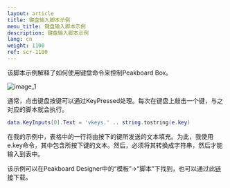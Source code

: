 ```yaml
---
layout: article
title: 键盘输入脚本示例
menu_title: 键盘输入脚本示例
description: 键盘输入脚本示例
lang: cn
weight: 1100
ref: scr-1100
---
```

该脚本示例解释了如何使用键盘命令来控制Peakboard Box。


![image_1](/assets/images/scripting/Scripting_Beispiele/KeyInputs.png)

通常，点击键盘按键可以通过KeyPressed处理。每次在键盘上敲击一个键，与之对应的脚本就会执行。

```lua
data.KeyInputs[0].Text = 'vkeys.' .. string.tostring(e.key)

```

在我的示例中，表格中的一行将由按下的键所发送的文本填充。为此，我使用e.key命令，其中包含所按下键的文本。然后，必须将其转换成字符串，然后才能输入到表中。

该示例可以在Peakboard Designer中的“模板”->“脚本”下找到，也可以通过此[链接](https://github.com/Peakboard/CoolStuff/raw/master/Scripts/Key%20Inputs/KeyInputs.pbmx)下载。
